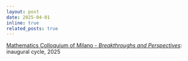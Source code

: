 ```yaml
---
layout: post
date: 2025-04-01
inline: true
related_posts: true
---
```


[Mathematics Colloquium of Milano - *Breakthroughs and Perspectives*](https://www.mathcm.it):  inaugural cycle, 2025<br>
